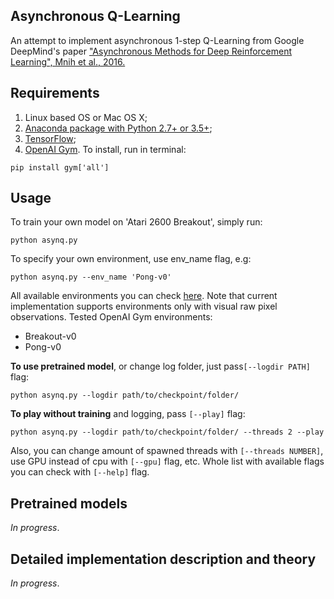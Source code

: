 ## Asynchronous Q-Learning
An attempt to implement asynchronous 1-step Q-Learning from Google DeepMind's paper ["Asynchronous Methods for Deep Reinforcement Learning", Mnih et al., 2016.](https://arxiv.org/abs/1602.01783)

## Requirements
1. Linux based OS or Mac OS X;
2. [Anaconda package with Python 2.7+ or 3.5+](https://www.continuum.io/downloads);
3. [TensorFlow](https://www.tensorflow.org/);
4. [OpenAI Gym](https://gym.openai.com/). To install, run in terminal:
```
pip install gym['all']
```

## Usage
To train your own model on 'Atari 2600 Breakout', simply run:
```
python asynq.py
```

To specify your own environment, use env_name flag, e.g:
```
python asynq.py --env_name 'Pong-v0'
```
All available environments you can check [here](https://gym.openai.com/envs). Note that current implementation supports environments only with visual raw pixel observations.
Tested OpenAI Gym environments:
* Breakout-v0
* Pong-v0

**To use pretrained model**, or change log folder, just pass`[--logdir PATH]` flag:
```
python asynq.py --logdir path/to/checkpoint/folder/
```

**To play without training** and logging, pass `[--play]` flag:
```
python asynq.py --logdir path/to/checkpoint/folder/ --threads 2 --play
```

Also, you can change amount of spawned threads with `[--threads NUMBER]`, use GPU instead of cpu with `[--gpu]` flag, etc.
Whole list with available flags you can check with `[--help]` flag.

## Pretrained models
*In progress*.

## Detailed implementation description and theory
*In progress*.